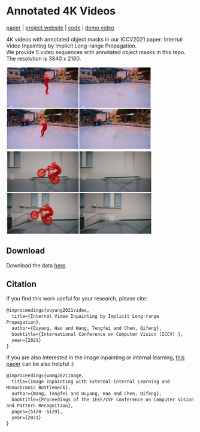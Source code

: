 # Annotated 4K Videos 
[paper](https://arxiv.org/abs/2108.01912) | [project website](https://tengfei-wang.github.io/Implicit-Internal-Video-Inpainting/) | [code](https://github.com/Tengfei-Wang/Implicit-Internal-Video-Inpainting) | [demo video](https://youtu.be/VlDSJtmBqBs)

4K videos with annotated object masks in our ICCV2021 paper: Internal Video Inpainting by Implicit Long-range Propagation.   
We provide 5 video sequences with annotated object masks in this repo. The resolution is   3840 x 2160. 

<img src="pics/1.jpg" width="387px"/>    <img src="pics/2.jpg" width="390px"/> 

## Download
Download the data [here](https://hkustconnect-my.sharepoint.com/:f:/g/personal/tfwang_connect_ust_hk/Ekm15tmu5ghNr77JL3jxjzoBxZMhXGz8_zndHSz_lBAvKg).
 

## Citation
If you find this work useful for your research, please cite:
``` 
@inproceedings{ouyang2021video,
  title={Internal Video Inpainting by Implicit Long-range Propagation},
  author={Ouyang, Hao and Wang, Tengfei and Chen, Qifeng},
  booktitle={International Conference on Computer Vision (ICCV) },
  year={2021}
} 
```

If you are also interested in the image inpainting or internal learning, [this paper](https://tengfei-wang.github.io/EII/index.html) can  be also helpful :)
```
@inproceedings{wang2021image,
  title={Image Inpainting with External-internal Learning and Monochromic Bottleneck},
  author={Wang, Tengfei and Ouyang, Hao and Chen, Qifeng},
  booktitle={Proceedings of the IEEE/CVF Conference on Computer Vision and Pattern Recognition},
  pages={5120--5129},
  year={2021}
}
```
